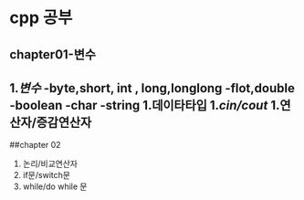 # cpp 공부 

## chapter01-변수
1._변수_ 
    -byte,short, int , long,longlong
    -flot,double
    -boolean
    -char
    -string
1.__데이타타입__
1.___cin/cout___
1.연산자/증감연산자
---

##chapter 02
1. 논리/비교연산자
2. if문/switch문
3. while/do while 문 